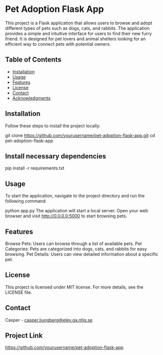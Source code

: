 # Pet Adoption Flask App
This project is a Flask application that allows users to browse and adopt different types of pets such as dogs, cats, and rabbits. The application provides a simple and intuitive interface for users to find their new furry friend. It is designed for pet lovers and animal shelters looking for an efficient way to connect pets with potential owners.

## Table of Contents
- [Installation](#installation)
- [Usage](#usage)
- [Features](#features)
- [License](#license)
- [Contact](#contact)
- [Acknowledgments](#acknowledgments)
## Installation
Follow these steps to install the project locally:

git clone https://github.com/yourusername/pet-adoption-flask-app.git
cd pet-adoption-flask-app
## Install necessary dependencies
pip install -r requirements.txt
## Usage
To start the application, navigate to the project directory and run the following command:

python app.py
The application will start a local server. Open your web browser and visit http://0.0.0.0:5000 to start browsing pets.

## Features
Browse Pets: Users can browse through a list of available pets.
Pet Categories: Pets are categorized into dogs, cats, and rabbits for easy browsing.
Pet Details: Users can view detailed information about a specific pet.
## License
This project is licensed under MIT license. For more details, see the LICENSE file.

## Contact
Casper - casper.ljungberg@elev.ga.ntig.se

## Project Link
https://github.com/yourusername/pet-adoption-flask-app